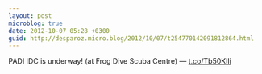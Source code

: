 ```yaml
---
layout: post
microblog: true
date: 2012-10-07 05:28 +0300
guid: http://desparoz.micro.blog/2012/10/07/t254770142091812864.html
---
```

PADI IDC is underway! (at Frog Dive Scuba Centre) — [t.co/Tb50KlIi](http://t.co/Tb50KlIi)
